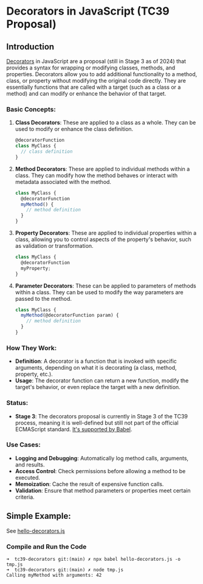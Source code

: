 # Decorators in JavaScript (TC39 Proposal)

## Introduction 

[Decorators](https://github.com/tc39/proposal-decorators) in JavaScript are a proposal (still in Stage 3 as of 2024) that provides a syntax for wrapping or modifying classes, methods, and properties. Decorators allow you to add additional functionality to a method, class, or property without modifying the original code directly. They are essentially functions that are called with a target (such as a class or a method) and can modify or enhance the behavior of that target.

### Basic Concepts:
1. **Class Decorators**: These are applied to a class as a whole. They can be used to modify or enhance the class definition.
   
   ```javascript
   @decoratorFunction
   class MyClass {
     // class definition
   }
   ```

2. **Method Decorators**: These are applied to individual methods within a class. They can modify how the method behaves or interact with metadata associated with the method.
   
   ```javascript
   class MyClass {
     @decoratorFunction
     myMethod() {
       // method definition
     }
   }
   ```

3. **Property Decorators**: These are applied to individual properties within a class, allowing you to control aspects of the property's behavior, such as validation or transformation.
   
   ```javascript
   class MyClass {
     @decoratorFunction
     myProperty;
   }
   ```

4. **Parameter Decorators**: These can be applied to parameters of methods within a class. They can be used to modify the way parameters are passed to the method.

   ```javascript
   class MyClass {
     myMethod(@decoratorFunction param) {
       // method definition
     }
   }
   ```

### How They Work:
- **Definition**: A decorator is a function that is invoked with specific arguments, depending on what it is decorating (a class, method, property, etc.).
- **Usage**: The decorator function can return a new function, modify the target's behavior, or even replace the target with a new definition.

### Status:
- **Stage 3**: The decorators proposal is currently in Stage 3 of the TC39 process, meaning it is well-defined but still not part of the official ECMAScript standard. [It's supported by Babel](https://github.com/babel/proposals?tab=readme-ov-file#class-and-property-decorators).

### Use Cases:

- **Logging and Debugging**: Automatically log method calls, arguments, and results.
- **Access Control**: Check permissions before allowing a method to be executed.
- **Memoization**: Cache the result of expensive function calls.
- **Validation**: Ensure that method parameters or properties meet certain criteria.


## Simple Example:

See [hello-decorators.js](hello-decorators.js)

### Compile and Run the Code

```
➜  tc39-decorators git:(main) ✗ npx babel hello-decorators.js -o tmp.js
➜  tc39-decorators git:(main) ✗ node tmp.js 
Calling myMethod with arguments: 42
```